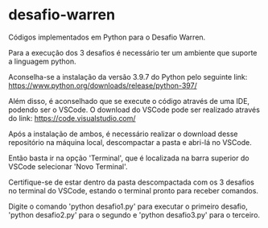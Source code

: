 # desafio-warren
Códigos implementados em Python para o Desafio Warren.

Para a execução dos 3 desafios é necessário ter um ambiente que suporte a linguagem python.

Aconselha-se a instalação da versão 3.9.7 do Python pelo seguinte link: https://www.python.org/downloads/release/python-397/

Além disso, é aconselhado que se execute o código através de uma IDE, podendo ser o VSCode. O download do VSCode pode ser realizado através do link: https://code.visualstudio.com/

Após a instalação de ambos, é necessário realizar o download desse repositório na máquina local, descompactar a pasta e abri-lá no VSCode.

Então basta ir na opção 'Terminal', que é localizada na barra superior do VSCode selecionar 'Novo Terminal'.

Certifique-se de estar dentro da pasta descompactada com os 3 desafios no terminal do VSCode, estando o terminal pronto para receber comandos.

Digite o comando 'python desafio1.py' para executar o primeiro desafio, 'python desafio2.py' para o segundo e 'python desafio3.py' para o terceiro.